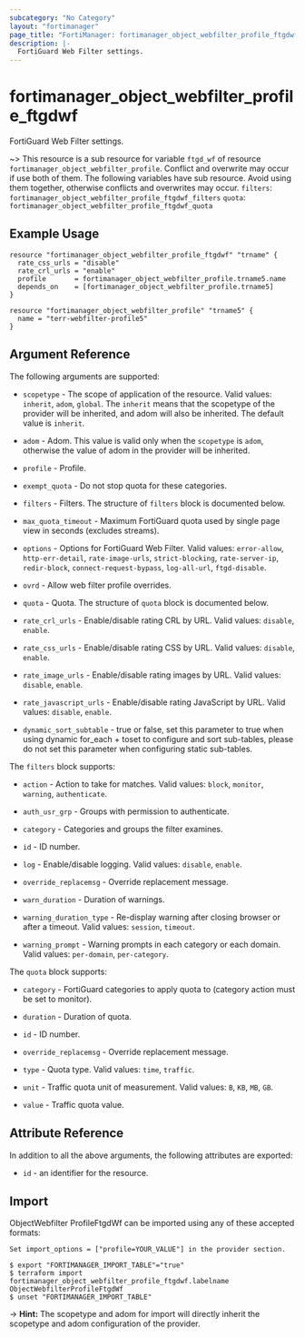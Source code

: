 ```yaml
---
subcategory: "No Category"
layout: "fortimanager"
page_title: "FortiManager: fortimanager_object_webfilter_profile_ftgdwf"
description: |-
  FortiGuard Web Filter settings.
---
```


# fortimanager_object_webfilter_profile_ftgdwf
FortiGuard Web Filter settings.

~> This resource is a sub resource for variable `ftgd_wf` of resource `fortimanager_object_webfilter_profile`. Conflict and overwrite may occur if use both of them.
The following variables have sub resource. Avoid using them together, otherwise conflicts and overwrites may occur.
`filters`: `fortimanager_object_webfilter_profile_ftgdwf_filters`
`quota`: `fortimanager_object_webfilter_profile_ftgdwf_quota`



## Example Usage

```hcl
resource "fortimanager_object_webfilter_profile_ftgdwf" "trname" {
  rate_css_urls = "disable"
  rate_crl_urls = "enable"
  profile       = fortimanager_object_webfilter_profile.trname5.name
  depends_on    = [fortimanager_object_webfilter_profile.trname5]
}

resource "fortimanager_object_webfilter_profile" "trname5" {
  name = "terr-webfilter-profile5"
}
```

## Argument Reference


The following arguments are supported:

* `scopetype` - The scope of application of the resource. Valid values: `inherit`, `adom`, `global`. The `inherit` means that the scopetype of the provider will be inherited, and adom will also be inherited. The default value is `inherit`.
* `adom` - Adom. This value is valid only when the `scopetype` is `adom`, otherwise the value of adom in the provider will be inherited.
* `profile` - Profile.

* `exempt_quota` - Do not stop quota for these categories.
* `filters` - Filters. The structure of `filters` block is documented below.
* `max_quota_timeout` - Maximum FortiGuard quota used by single page view in seconds (excludes streams).
* `options` - Options for FortiGuard Web Filter. Valid values: `error-allow`, `http-err-detail`, `rate-image-urls`, `strict-blocking`, `rate-server-ip`, `redir-block`, `connect-request-bypass`, `log-all-url`, `ftgd-disable`.

* `ovrd` - Allow web filter profile overrides.
* `quota` - Quota. The structure of `quota` block is documented below.
* `rate_crl_urls` - Enable/disable rating CRL by URL. Valid values: `disable`, `enable`.

* `rate_css_urls` - Enable/disable rating CSS by URL. Valid values: `disable`, `enable`.

* `rate_image_urls` - Enable/disable rating images by URL. Valid values: `disable`, `enable`.

* `rate_javascript_urls` - Enable/disable rating JavaScript by URL. Valid values: `disable`, `enable`.

* `dynamic_sort_subtable` - true or false, set this parameter to true when using dynamic for_each + toset to configure and sort sub-tables, please do not set this parameter when configuring static sub-tables.

The `filters` block supports:

* `action` - Action to take for matches. Valid values: `block`, `monitor`, `warning`, `authenticate`.

* `auth_usr_grp` - Groups with permission to authenticate.
* `category` - Categories and groups the filter examines.
* `id` - ID number.
* `log` - Enable/disable logging. Valid values: `disable`, `enable`.

* `override_replacemsg` - Override replacement message.
* `warn_duration` - Duration of warnings.
* `warning_duration_type` - Re-display warning after closing browser or after a timeout. Valid values: `session`, `timeout`.

* `warning_prompt` - Warning prompts in each category or each domain. Valid values: `per-domain`, `per-category`.


The `quota` block supports:

* `category` - FortiGuard categories to apply quota to (category action must be set to monitor).
* `duration` - Duration of quota.
* `id` - ID number.
* `override_replacemsg` - Override replacement message.
* `type` - Quota type. Valid values: `time`, `traffic`.

* `unit` - Traffic quota unit of measurement. Valid values: `B`, `KB`, `MB`, `GB`.

* `value` - Traffic quota value.


## Attribute Reference

In addition to all the above arguments, the following attributes are exported:
* `id` - an identifier for the resource.

## Import

ObjectWebfilter ProfileFtgdWf can be imported using any of these accepted formats:
```
Set import_options = ["profile=YOUR_VALUE"] in the provider section.

$ export "FORTIMANAGER_IMPORT_TABLE"="true"
$ terraform import fortimanager_object_webfilter_profile_ftgdwf.labelname ObjectWebfilterProfileFtgdWf
$ unset "FORTIMANAGER_IMPORT_TABLE"
```
-> **Hint:** The scopetype and adom for import will directly inherit the scopetype and adom configuration of the provider.
